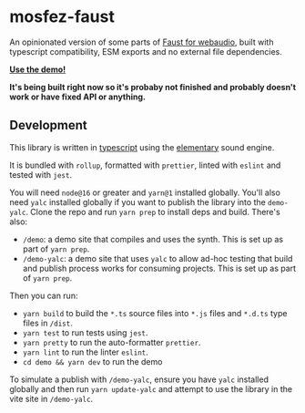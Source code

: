 # mosfez-faust

An opinionated version of some parts of [Faust for webaudio](https://github.com/grame-cncm/faust/tree/master-dev/architecture/webaudio), built with typescript compatibility, ESM exports and no external file dependencies.

**[Use the demo!](https://dxinteractive.github.io/mosfez-faust/)**

**It's being built right now so it's probaby not finished and probably doesn't work or have fixed API or anything.**

## Development

This library is written in [typescript](https://www.typescriptlang.org/) using the [elementary](https://www.elementary.audio/) sound engine.

It is bundled with `rollup`, formatted with `prettier`, linted with `eslint` and tested with `jest`.

You will need `node@16` or greater and `yarn@1` installed globally. You'll also need `yalc` installed globally if you want to publish the library into the `demo-yalc`. Clone the repo and run `yarn prep` to install deps and build. There's also:

- `/demo`: a demo site that compiles and uses the synth. This is set up as part of `yarn prep`.
- `/demo-yalc`: a demo site that uses `yalc` to allow ad-hoc testing that build and publish process works for consuming projects. This is set up as part of `yarn prep`.

Then you can run:

- `yarn build` to build the `*.ts` source files into `*.js` files and `*.d.ts` type files in `/dist`.
- `yarn test` to run tests using `jest`.
- `yarn pretty` to run the auto-formatter `prettier`.
- `yarn lint` to run the linter `eslint`.
- `cd demo && yarn dev` to run the demo

To simulate a publish with `/demo-yalc`, ensure you have `yalc` installed globally and then run `yarn update-yalc` and attempt to use the library in the vite site in `/demo-yalc`.

